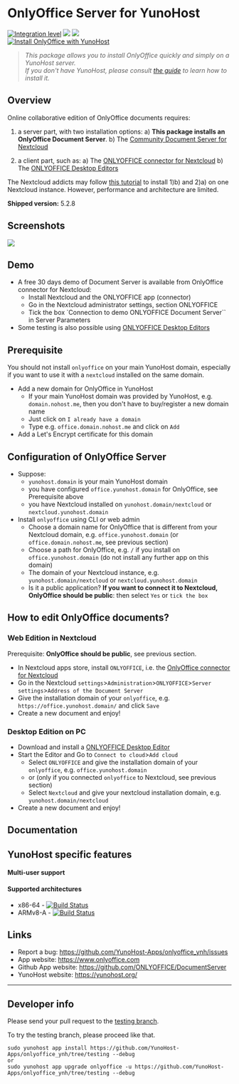 # OnlyOffice Server for YunoHost

[![Integration level](https://dash.yunohost.org/integration/onlyoffice.svg)](https://dash.yunohost.org/appci/app/onlyoffice) ![](https://ci-apps.yunohost.org/ci/badges/onlyoffice.status.svg) ![](https://ci-apps.yunohost.org/ci/badges/onlyoffice.maintain.svg)  
[![Install OnlyOffice with YunoHost](https://install-app.yunohost.org/install-with-yunohost.png)](https://install-app.yunohost.org/?app=onlyoffice)

> *This package allows you to install OnlyOffice quickly and simply on a YunoHost server.  
If you don't have YunoHost, please consult [the guide](https://yunohost.org/#/install) to learn how to install it.*

## Overview
Online collaborative edition of OnlyOffice documents requires: 
1) a server part, with two installation options:
   a) **This package installs an OnlyOffice Document Server**. 
   b) The [Community Document Server for Nextcloud](https://apps.nextcloud.com/apps/documentserver_community) 

2) a client part, such as: 
   a) The [ONLYOFFICE connector for Nextcloud](https://apps.nextcloud.com/apps/onlyoffice) 
   b) The [ONLYOFFICE Desktop Editors](https://www.onlyoffice.com/fr/download-desktop.aspx)

The Nextcloud addicts may follow [this tutorial](https://github.com/YunoHost-Apps/nextcloud_ynh#configure-onlyoffice-integration) to install 1)b) and 2)a) on one Nextcloud instance. However, performance and architecture are limited.

**Shipped version:** 5.2.8

## Screenshots

![](https://static-www.onlyoffice.com/v9.5.0/images/mainpage/may2018/editors/document-short.jpg)

## Demo

* A free 30 days demo of Document Server is available from OnlyOffice connector for Nextcloud:
  * Install Nextcloud and the ONLYOFFICE app (connector)
  * Go in the Nextcloud administrator settings, section ONLYOFFICE
  * Tick the box `Connection to demo ONLYOFFICE Document Server`` in Server Parameters
* Some testing is also possible using [ONLYOFFICE Desktop Editors](https://www.onlyoffice.com/fr/download-desktop.aspx)

## Prerequisite
You should not install ``onlyoffice`` on your main YunoHost domain, especially if you want to use it with a ``nextcloud`` installed on the same domain.
* Add a new domain for OnlyOffice in YunoHost 
  * If your main YunoHost domain was provided by YunoHost, e.g. ``domain.nohost.me``, then you don't have to buy/register a new domain name
  * Just click on ``I already have a domain``
  * Type e.g. ``office.domain.nohost.me`` and click on ``Add``
* Add a Let's Encrypt certificate for this domain

## Configuration of OnlyOffice Server
* Suppose:
  * ``yunohost.domain`` is your main YunoHost domain
  * you have configured ``office.yunohost.domain`` for OnlyOffice, see Prerequisite above
  * you have Nextcloud installed on ``yunohost.domain/nextcloud`` or ``nextcloud.yunohost.domain``
* Install ``onlyoffice`` using CLI or web admin
  * Choose a domain name for OnlyOffice that is different from your Nextcloud domain, e.g. ``office.yunohost.domain`` (or ``office.domain.nohost.me``, see previous section)
  * Choose a path for OnlyOffice, e.g. ``/`` if you install on ``office.yunohost.domain`` (do not install any further app on this domain)
  * The domain of your Nextcloud instance, e.g. ``yunohost.domain/nextcloud`` or ``nextcloud.yunohost.domain``
  * Is it a public application? **If you want to connect it to Nextcloud, OnlyOffice should be public**: then select ``Yes`` or ``tick the box``

## How to edit OnlyOffice documents?
### Web Edition in Nextcloud
Prerequisite: **OnlyOffice should be public**, see previous section.
* In Nextcloud apps store, install ``ONLYOFFICE``, i.e. the [OnlyOffice connector for Nextcloud](https://apps.nextcloud.com/apps/onlyoffice)
* Go in the Nextcloud ``settings``>``Administration``>``ONLYOFFICE``>``Server settings``>``Address of the Document Server``
* Give the installation domain of your ``onlyoffice``, e.g. ``https://office.yunohost.domain/`` and click ``Save``
* Create a new document and enjoy!

### Desktop Edition on PC
* Download and install a [ONLYOFFICE Desktop Editor](https://www.onlyoffice.com/fr/download-desktop.aspx)
* Start the Editor and Go to ``Connect to cloud``>``Add cloud``
  * Select ``ONLYOFFICE`` and give the installation domain of your ``onlyoffice``, e.g. ``office.yunohost.domain``
  * or (only if you connected ``onlyoffice`` to Nextcloud, see previous section)
  * Select ``Nextcloud`` and give your nextcloud installation domain, e.g. ``yunohost.domain/nextcloud``
* Create a new document and enjoy!

## Documentation

## YunoHost specific features

#### Multi-user support

#### Supported architectures

* x86-64 - [![Build Status](https://ci-apps.yunohost.org/ci/logs/onlyoffice%20%28Apps%29.svg)](https://ci-apps.yunohost.org/ci/apps/onlyoffice/)
* ARMv8-A - [![Build Status](https://ci-apps-arm.yunohost.org/ci/logs/onlyoffice%20%28Apps%29.svg)](https://ci-apps-arm.yunohost.org/ci/apps/onlyoffice/)

## Links

 * Report a bug: https://github.com/YunoHost-Apps/onlyoffice_ynh/issues
 * App website: https://www.onlyoffice.com
 * Github App website: https://github.com/ONLYOFFICE/DocumentServer
 * YunoHost website: https://yunohost.org/

---

Developer info
----------------

Please send your pull request to the [testing branch](https://github.com/YunoHost-Apps/onlyoffice_ynh/tree/testing).

To try the testing branch, please proceed like that.
```
sudo yunohost app install https://github.com/YunoHost-Apps/onlyoffice_ynh/tree/testing --debug
or
sudo yunohost app upgrade onlyoffice -u https://github.com/YunoHost-Apps/onlyoffice_ynh/tree/testing --debug
```
